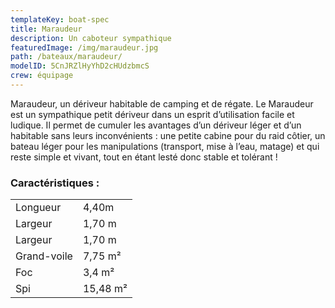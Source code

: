 ```yaml
---
templateKey: boat-spec
title: Maraudeur
description: Un caboteur sympathique
featuredImage: /img/maraudeur.jpg
path: /bateaux/maraudeur/
modelID: 5CnJRZlHyYhD2cHUdzbmcS
crew: équipage
---
```

Maraudeur, un dériveur habitable de camping et de régate. Le Maraudeur est un sympathique petit dériveur dans un esprit d’utilisation facile et ludique. Il permet de cumuler les avantages d’un dériveur léger et d’un habitable sans leurs inconvénients : une petite cabine pour du raid côtier, un bateau léger pour les manipulations (transport, mise à l’eau, matage) et qui reste simple et vivant, tout en étant lesté donc stable et tolérant !



### Caractéristiques :

|     |     |
| --- | --- |
| Longueur | 4,40m  |
| Largeur | 1,70 m |
| Largeur | 1,70 m |
| Grand-voile | 7,75 m²|
| Foc | 3,4 m² |
| Spi | 15,48 m² |